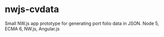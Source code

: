 # nwjs-cvdata
Small NW.js app prototype for generating port folio data in JSON. Node 5, ECMA 6, NW.js, Angular.js

